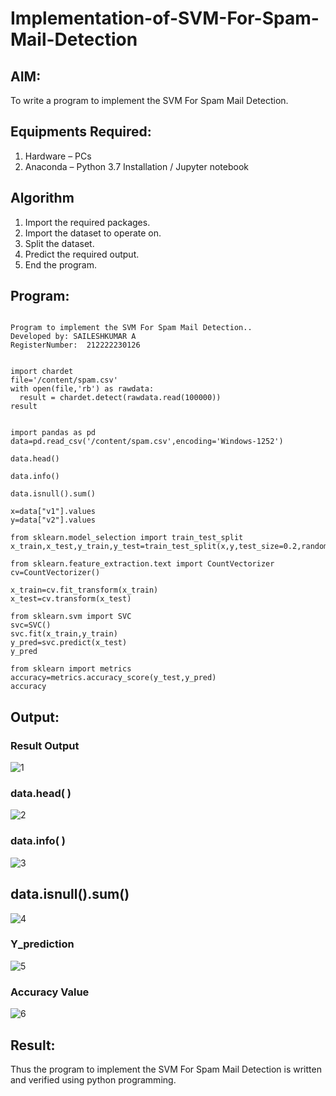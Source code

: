 # Implementation-of-SVM-For-Spam-Mail-Detection

## AIM:
To write a program to implement the SVM For Spam Mail Detection.

## Equipments Required:
1. Hardware – PCs
2. Anaconda – Python 3.7 Installation / Jupyter notebook

## Algorithm
1. Import the required packages.
2. Import the dataset to operate on.
3. Split the dataset.
4. Predict the required output.
5. End the program.
 

## Program:
```

Program to implement the SVM For Spam Mail Detection..
Developed by: SAILESHKUMAR A
RegisterNumber:  212222230126


import chardet
file='/content/spam.csv'
with open(file,'rb') as rawdata:
  result = chardet.detect(rawdata.read(100000))
result


import pandas as pd
data=pd.read_csv('/content/spam.csv',encoding='Windows-1252')

data.head()

data.info()

data.isnull().sum()

x=data["v1"].values
y=data["v2"].values

from sklearn.model_selection import train_test_split
x_train,x_test,y_train,y_test=train_test_split(x,y,test_size=0.2,random_state=0)

from sklearn.feature_extraction.text import CountVectorizer
cv=CountVectorizer()

x_train=cv.fit_transform(x_train)
x_test=cv.transform(x_test)

from sklearn.svm import SVC
svc=SVC()
svc.fit(x_train,y_train)
y_pred=svc.predict(x_test)
y_pred

from sklearn import metrics
accuracy=metrics.accuracy_score(y_test,y_pred)
accuracy

```


## Output:

### Result Output
![1](https://github.com/hariprasath5106/Implementation-of-SVM-For-Spam-Mail-Detection/assets/111515488/2ee73eb9-9122-4bbe-a23c-b3dc6b77e870)


### data.head( )
![2](https://github.com/hariprasath5106/Implementation-of-SVM-For-Spam-Mail-Detection/assets/111515488/f881ca6c-0838-41c6-ab4d-53e38016911e)


### data.info( )
![3](https://github.com/hariprasath5106/Implementation-of-SVM-For-Spam-Mail-Detection/assets/111515488/bc457dd4-2cf4-4bc9-a57f-f31370925bf5)

## data.isnull().sum()
![4](https://github.com/hariprasath5106/Implementation-of-SVM-For-Spam-Mail-Detection/assets/111515488/ecc04c7e-7e51-4539-b588-796875b3da9b)


### Y_prediction
![5](https://github.com/hariprasath5106/Implementation-of-SVM-For-Spam-Mail-Detection/assets/111515488/45b6bf1f-f929-417c-9239-bcb82827824c)


### Accuracy Value
![6](https://github.com/hariprasath5106/Implementation-of-SVM-For-Spam-Mail-Detection/assets/111515488/c7d01baa-d8ff-4bde-9904-4bbcfcad44b6)


## Result:
Thus the program to implement the SVM For Spam Mail Detection is written and verified using python programming.
